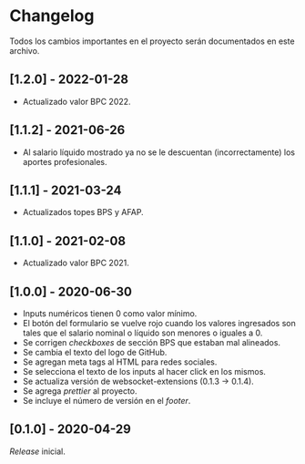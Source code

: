 # Changelog
Todos los cambios importantes en el proyecto serán documentados en este archivo.

## [1.2.0] - 2022-01-28

- Actualizado valor BPC 2022.

## [1.1.2] - 2021-06-26

- Al salario líquido mostrado ya no se le descuentan (incorrectamente) los aportes profesionales.

## [1.1.1] - 2021-03-24

- Actualizados topes BPS y AFAP.

## [1.1.0] - 2021-02-08

- Actualizado valor BPC 2021.

## [1.0.0] - 2020-06-30

- Inputs numéricos tienen 0 como valor mínimo.
- El botón del formulario se vuelve rojo cuando los valores ingresados son tales que el salario nominal o líquido son menores o iguales a 0.
- Se corrigen *checkboxes* de sección BPS que estaban mal alineados.
- Se cambia el texto del logo de GitHub.
- Se agregan meta tags al HTML para redes sociales.
- Se selecciona el texto de los inputs al hacer click en los mismos.
- Se actualiza versión de websocket-extensions (0.1.3 -> 0.1.4).
- Se agrega *prettier* al proyecto.
- Se incluye el número de versión en el *footer*.

## [0.1.0] - 2020-04-29

*Release* inicial. 

